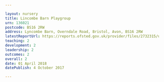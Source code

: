 ```yaml
---

layout: nursery
title: Lincombe Barn Playgroup
urn: 136021
postcode: BS16 2RW
address: Lyncombe Barn, Overndale Road, Bristol, Avon, BS16 2RW
latestReportUrl: https://reports.ofsted.gov.uk/provider/files/2732315/urn/136021.pdf
teaching: 2
development: 2
leadership: 2
outcomes: 2
overall: 2
date: 01 April 2018 
datePublish: 4 October 2017

---
```


